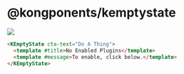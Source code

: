 # @kongponents/kemptystate

[![](https://img.shields.io/npm/v/@kongponents/kemptystate.svg?style=flat-square)](https://www.npmjs.com/package/@kongponents/kemptystate)

```html
<KEmptyState cta-text="Do A Thing">
  <template #title>No Enabled Plugins</template>
  <template #message>To enable, click below.</template>
</KEmptyState>
```
